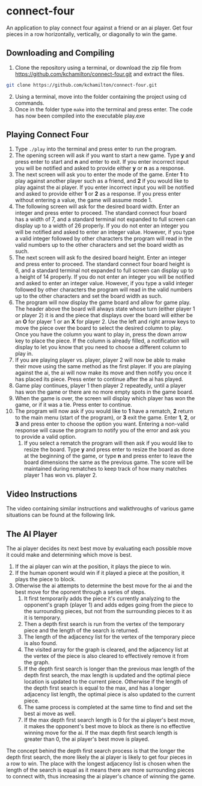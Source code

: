 # connect-four
An application to play connect four against a friend or an ai player. Get four pieces in a row horizontally, vertically, or diagonally to win the game.

## Downloading and Compiling
1. Clone the repository using a terminal, or download the zip file from https://github.com/kchamilton/connect-four.git and extract the files.
```bash
git clone https://github.com/kchamilton/connect-four.git
```
2. Using a terminal, move into the folder containing the project using cd commands.
3. Once in the folder type `make` into the terminal and press enter.
The code has now been compiled into the executable play.exe

## Playing Connect Four
1. Type `./play` into the terminal and press enter to run the program.
2. The opening screen will ask if you want to start a new game. Type **y** and press enter to start and **n** and enter to exit. If you enter incorrect input you will be notified and asked to provide either **y** or **n** as a response.
3. The next screen will ask you to enter the mode of the game. Enter **1** to play against another player such as a friend, and **2** if you would like to play against the ai player. If you enter incorrect input you will be notified and asked to provide either **1** or **2** as a response. If you press enter without entering a value, the game will assume mode 1.
4. The following screen will ask for the desired board width. Enter an integer and press enter to proceed. The standard connect four board has a width of 7, and a standard terminal not expanded to full screen can display up to a width of 26 properly. If you do not enter an integer you will be notified and asked to enter an integer value. However, if you type a valid integer followed by other characters the program will read in the valid numbers up to the other characters and set the board width as such.
5. The next screen will ask fo the desired board height. Enter an integer and press enter to proceed. The standard connect four board height is 6, and a standard terminal not expanded to full screen can display up to a height of 14 properly. If you do not enter an integer you will be notified and asked to enter an integer value. However, if you type a valid integer followed by other characters the program will read in the valid numbers up to the other characters and set the board width as such.
6. The program will now display the game board and allow for game play. The header above the board will always state whose turn (either player 1 or player 2) it is and the piece that displays over the board will either be an **O** for player 1 or an **X** for player 2. Use the left and right arrow keys to move the piece over the board to select the desired column to play. Once you have the column you want to play in, press the down arrow key to place the piece. If the column is already filled, a notification will display to let you know that you need to choose a different column to play in.
7. If you are playing player vs. player, player 2 will now be able to make their move using the same method as the first player. If you are playing against the ai, the ai will now make its move and then notify you once it has placed its piece. Press enter to continue after the ai has played.
8. Game play continues, player 1 then player 2 repeatedly, until a player has won the game or there are no more empty spots in the game board.
9. When the game is over, the screen will display which player has won the game, or if it was a tie. Press enter to continue.
10. The program will now ask if you would like to **1** have a rematch, **2** return to the main menu (start of the program), or **3** exit the game. Enter **1**, **2**, or **3** and press enter to choose the option you want. Entering a non-valid response will cause the program to notify you of the error and ask you to provide a valid option.
    1. If you select a rematch the program will then ask if you would like to resize the board. Type **y** and press enter to resize the board as done at the beginning of the game, or type **n** and press enter to leave the board dimensions the same as the previous game. The score will be maintained during rematches to keep track of how many matches player 1 has won vs. player 2.
    
## Video Instructions
The video containing similar instructions and walkthroughs of various game situations can be found at the following link.

## The AI Player
The ai player decides its next best move by evaluating each possible move it could make and determining which move is best.
1. If the ai player can win at the position, it plays the piece to win.
2. If the human oponent would win if it played a piece at the position, it plays the piece to block.
3. Otherwise the ai attempts to determine the best move for the ai and the best move for the oponent through a series of steps.
    1. It first temporarily adds the piece it's currently analyzing to the opponent's graph (player 1) and adds edges going from the piece to the surrounding pieces, but not from the surrounding pieces to it as it is temporary. 
    2. Then a depth first search is run from the vertex of the temporary piece and the length of the search is returned.
    3. The length of the adjacency list for the vertex of the temporary piece is also found.
    4. The visited array for the graph is cleared, and the adjacency list at the vertex of the piece is also cleared to effectively remove it from the graph.
    5. If the depth first search is longer than the previous max length of the depth first search, the max length is updated and the optimal piece location is updated to the current piece. Otherwise if the length of the depth first search is equal to the max, and has a longer adjacency list length, the optimal piece is also updated to the current piece.
    6. The same process is completed at the same time to find and set the best ai move as well.
    7. If the max depth first search length is 0 for the ai player's best move, it makes the opponent's best move to block as there is no effective winning move for the ai. If the max depth first search length is greater than 0, the ai player's best move is played.

The concept behind the depth first search process is that the longer the depth first search, the more likely the ai player is likely to get four pieces in a row to win. The place with the longest adjacency list is chosen when the length of the search is equal as it means there are more surrounding pieces to connect with, thus increasing the ai player's chance of winning the game.
